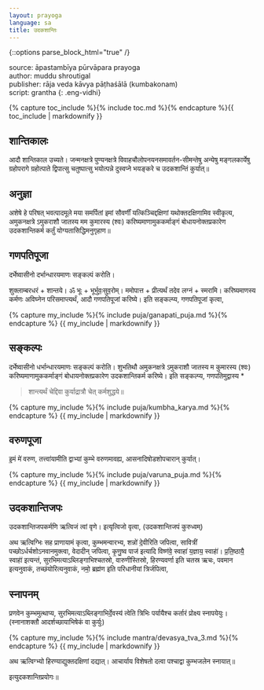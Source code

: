 ```yaml
---
layout: prayoga
language: sa
title: उदकशान्तिः
---
```


{::options parse_block_html="true" /}

source: āpastambīya pūrvāpara prayoga  
author: muddu shroutigal  
publisher: rāja veda kāvya pāṭhaśālā (kumbakonam)  
script: grantha
{: .eng-vidhi}

{% capture toc_include %}{% include toc.md %}{% endcapture %}{{ toc_include | markdownify }}

## शान्तिकालः

आदौ शान्तिकाल उच्यते। जन्मनक्षत्रे पुण्यनक्षत्रे विवाहचौलोपनयनसमावर्तन-सीमन्तेषु अन्येषु मङ्गलकार्येषु ग्रहोपरागे ग्रहोत्पाते द्विपात्सु चतुष्पात्सु भयोत्पन्ने दुस्वप्ने भयङ्करे च उदकशान्तिं कुर्यात्॥

## अनुज्ञा

अशेषे हे परिषत् भवत्पादमूले मया समर्पितां इमां सौवर्णीं यत्किञ्चिद्दक्षिणां यथोक्तदक्षिणामिव स्वीकृत्य, अमुकनक्षत्रे ऽमुकराशौ जातस्य मम कुमारस्य (श्वः) करिष्यमाणामुककर्माङ्गं बोधायनोक्तप्रकारेण उदकशान्तिकर्म कर्तुं योग्यतासिद्धिमनुगृहाण॥ 
  
## गणपतिपूजा

दर्भेष्वासीनो दर्भान्धारयमाणः सङ्कल्पं करोति।

शुक्लाम्बरधरं + शान्तये। ॐ भूः + भूर्भुवः॒सुव॒रोम्। ममोपात्त + प्रीत्यर्थं तदेव लग्नं + स्मरामि। करिष्यमाणस्य कर्मणः अविघ्नेन परिसमाप्त्यर्थं, आदौ गणपतिपूजां करिष्ये। इति सङ्कल्प्य, गणपतिपूजां कृत्वा,

<div class="skt-extra">
{% capture my_include %}{% include puja/ganapati_puja.md %}{% endcapture %}
{{ my_include | markdownify }}
</div>

## सङ्कल्पः

दर्भेष्वासीनो धर्भान्धारयमाणः सङ्कल्पं करोति। शुभतिथौ अमुकनक्षत्रे ऽमुकराशौ जातस्य म कुमारस्य (श्वः) करिष्यमाणामुककर्माङ्गं बोधायनोक्तप्रकारेण उदकशान्तिकर्म करिष्ये। इति सङ्कल्प्य, गणपतिमुद्वास्य *

>  शान्त्यर्थं चेद्दिवा कुर्याद्रात्रौ चेत् कर्मशुद्धये॥

{% capture my_include %}{% include puja/kumbha_karya.md %}{% endcapture %}
{{ my_include | markdownify }}

## वरुणपूजा  
इ॒मं मे॑ वरुण, तत्त्वा॑यामीति द्वाभ्यां कुम्भे वरुणमावह्य, आसनादिषोडशोपचारान् कुर्यात्।

<div class="skt-extra">
{% capture my_include %}{% include puja/varuna_puja.md %}{% endcapture %}
{{ my_include | markdownify }}
</div>

## उदकशान्तिजपः
उदकशान्तिजपकर्मणि ऋत्विजं त्वां वृणे। इत्यृत्विजो वृत्वा, (उदकशान्तिजपं कुरुध्वम्)

अथ ऋत्विग्भिः सह प्राणायामं कृत्वा, कुम्भमन्वारभ्य, शन्नो॑ दे॒वीरिति जपित्वा, सावित्रीं पच्छोऽर्धर्चशोऽनवानमुक्त्वा, वेदादीन् जपित्वा, कृ॒णु॒ष्व पाज॑ इत्यादि विष्ण॑वे॒ स्वाहा॑ य॒ज्ञाय॒ स्वाहा॑॑। प्र॒ति॒ष्ठायै॒ स्वाहा॑॑ इत्यन्तं, सुरभिमत्याऽब्लिङ्गाभिश्चतस्रो, वारुणीस्तिस्रो, हिरण्यवर्णा इति चतस्र ऋचः, पवमान इत्यनुवाकं, तच्छंयोरित्यनुवाकं, नमो॒ ब्रह्म॑ण इति परिधानीयां त्रिर्जपित्वा,

## स्नापनम्

प्रणवेन कुम्भमुत्थाप्य, सुरभिमत्याऽब्लिङ्गाभिर्दे॒वस्य॑ त्वेति त्रिभिः पर्यायैश्च कर्तारं प्रोक्ष्य स्नापयेयुः। (स्नानाशक्तौ आदर्शच्छायाभिषेकं वा कुर्युः)

<div class="skt-extra">
{% capture my_include %}{% include mantra/devasya_tva_3.md %}{% endcapture %}
{{ my_include | markdownify }}
</div>

अथ ऋत्विग्भ्यो हिरण्याद्युक्तदक्षिणां दद्यात्। आचार्याय विशेषतो दत्वा पश्चाद्वा कुम्भजलेन स्नायात्॥

इत्युदकशान्तिप्रयोगः॥
